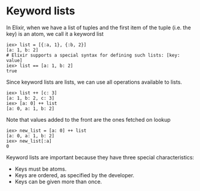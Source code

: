 # Keyword lists
In Elixir, when we have a list of tuples and the first item of the tuple (i.e. the key) is an atom, we call it a keyword list

    iex> list = [{:a, 1}, {:b, 2}]
    [a: 1, b: 2]
    # Elixir supports a special syntax for defining such lists: [key: value]
    iex> list == [a: 1, b: 2]
    true

Since keyword lists are lists, we can use all operations available to lists. 

    iex> list ++ [c: 3]
    [a: 1, b: 2, c: 3]
    iex> [a: 0] ++ list
    [a: 0, a: 1, b: 2]
Note that values added to the front are the ones fetched on lookup

    iex> new_list = [a: 0] ++ list
    [a: 0, a: 1, b: 2]
    iex> new_list[:a]
    0

Keyword lists are important because they have three special characteristics:

* Keys must be atoms.
* Keys are ordered, as specified by the developer.
* Keys can be given more than once.
